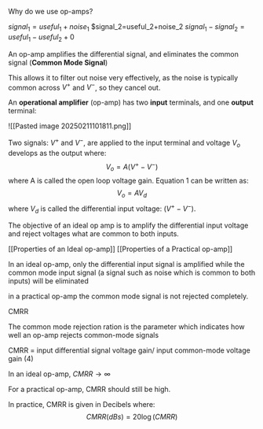 Why do we use op-amps?

$signal_1=useful_1+noise_1$
$signal_2=useful_2+noise_2
$signal_1-signal_2=useful_1-useful_2+0$


An op-amp amplifies the differential signal, and eliminates the common signal (**Common Mode Signal**)

This allows it to filter out noise very effectively, as the noise is typically common across $V^{+}$ and $V^{-}$, so they cancel out.

An **operational amplifier** (op-amp) has two **input** terminals, and one **output** terminal:

![[Pasted image 20250211101811.png]]

Two signals: $V^{+}$ and $V^{-}$, are applied to the input terminal and voltage $V_o$ develops as the output where: $$V_{o}=A\left(V^{+}-V^{-}\right)$$
where A is called the open loop voltage gain.
Equation 1 can be written as: 
$$V_{o}=AV_d$$
where $V_{d}$ is called the differential input voltage: $\left(V^{+}-V^{-}\right)$.

The objective of an ideal op amp is to amplify the differential input voltage and reject voltages what are common to both inputs.


[[Properties of an Ideal op-amp]]
[[Properties of a Practical op-amp]]

In an ideal op-amp, only the differential input signal is amplified while the common mode input signal (a signal such as noise which is common to both inputs) will be eliminated

in a practical op-amp the common mode signal is not rejected completely.

CMRR

The common mode rejection ration is the parameter which indicates how well an op-amp rejects common-mode signals

CMRR = input differential signal voltage gain/ input common-mode voltage gain (4)

In an ideal op-amp,  $CMRR\to\infty$

For a practical op-amp, CMRR should still be high.

In practice, CMRR is given in Decibels where:
$$CMRR\left(dBs\right)=20\log\left(CMRR\right)$$